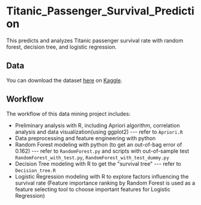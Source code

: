 # Titanic_Passenger_Survival_Prediction
This predicts and analyzes Titanic passenger survival rate with random forest, decision tree, and logistic regression.  

## Data
You can download the dataset [here](https://www.kaggle.com/c/titanic/data) on [Kaggle](https://www.kaggle.com/).

## Workflow
The workflow of this data mining project includes:
- Preliminary analysis with R, including Apriori algorithm, correlation analysis and data visualization(using ggplot2) --- refer to `Apriori.R`
-	Data preprocessing and feature engineering with python
-	Random Forest modeling with python (to get an out-of-bag error of 0.162) --- refer to `RandomForest.py` and scripts with out-of-sample test `RandomForest_with_test.py`, `RandomForest_with_test_dummy.py`
- Decision Tree modeling with R to get the "survival tree" --- refer to `Decision_tree.R`
- Logistic Regression modeling with R to explore factors influencing the survival rate (Feature importance ranking by Random Forest is used as a feature selecting tool to choose important features for Logistic Regression)
